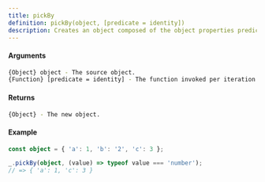 ```yaml
---
title: pickBy
definition: pickBy(object, [predicate = identity])
description: Creates an object composed of the object properties predicate returns truthy for.
---
```



#### Arguments


```bash
{Object} object - The source object.
{Function} [predicate = identity] - The function invoked per iteration.
```


#### Returns


```bash
{Object} - The new object.
```


#### Example


```ts
const object = { 'a': 1, 'b': '2', 'c': 3 };

_.pickBy(object, (value) => typeof value === 'number');
// => { 'a': 1, 'c': 3 }
```